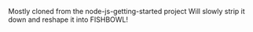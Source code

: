 Mostly cloned from the node-js-getting-started project
Will slowly strip it down and reshape it into FISHBOWL!

